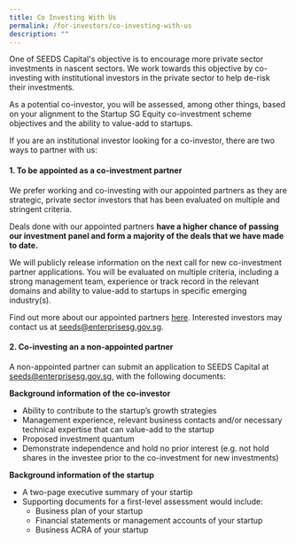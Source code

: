 ```yaml
---
title: Co Investing With Us
permalink: /for-investors/co-investing-with-us
description: ""
---
```


One of SEEDS Capital's objective is to encourage more private sector investments in nascent sectors. We work towards this objective by co-investing with institutional investors in the private sector to help de-risk their investments.   

As a potential co-investor, you will be assessed, among other things, based on your alignment to the Startup SG Equity co-investment scheme objectives and the ability to value-add to startups.

If you are an institutional investor looking for a co-investor, there are two ways to partner with us:

#### **1. To be appointed as a co-investment partner** <br/>
We prefer working and co-investing with our appointed partners as they are strategic, private sector investors that has been evaluated on multiple and stringent criteria. 

Deals done with our appointed partners **have a higher chance of passing our investment panel and form a majority of the deals that we have made to date.** 

We will publicly release information on the next call for new co-investment partner applications. You will be evaluated on multiple criteria, including a strong management team, experience or track record in the relevant domains and ability to value-add to startups in specific emerging industry(s).  
  
Find out more about our appointed partners [here](/our-co-investors/list-of-investors). Interested investors may contact us at [seeds@enterprisesg.gov.sg](mailto:seeds@enterprisesg.gov.sg).

#### **2. Co-investing an a non-appointed partner**

A non-appointed partner can submit an application to SEEDS Capital at [seeds@enterprisesg.gov.sg](mailto:seeds@enterprisesg.gov.sg), with the following documents:

**Background information of the co-investor**
*   Ability to contribute to the startup’s growth strategies
*   Management experience, relevant business contacts and/or necessary technical expertise that can value-add to the startup
*   Proposed investment quantum
*   Demonstrate independence and hold no prior interest (e.g. not hold shares in the investee prior to the co-investment for new investments)

**Background information of the startup**
*   A two-page executive summary of your startip
*   Supporting documents for a first-level assessment would include:
    *   Business plan of your startup
    *   Financial statements or management accounts of your startup
    *   Business ACRA of your startup